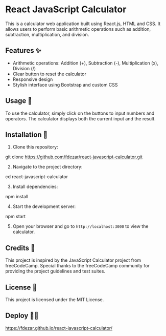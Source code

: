 # React JavaScript Calculator

This is a calculator web application built using React.js, HTML and CSS. It allows users to perform basic arithmetic operations such as addition, subtraction, multiplication, and division.

## Features ✨

- Arithmetic operations: Addition (+), Subtraction (-), Multiplication (x), Division (/)
- Clear button to reset the calculator
- Responsive design
- Stylish interface using Bootstrap and custom CSS

## Usage 🚀

To use the calculator, simply click on the buttons to input numbers and operators. The calculator displays both the current input and the result.

## Installation 🔧

1. Clone this repository:

git clone https://github.com/fdezar/react-javascript-calculator.git

2. Navigate to the project directory:

cd react-javascript-calculator

3. Install dependencies:

npm install

4. Start the development server:

npm start

5. Open your browser and go to `http://localhost:3000` to view the calculator.

## Credits 🙌

This project is inspired by the JavaScript Calculator project from freeCodeCamp. Special thanks to the freeCodeCamp community for providing the project guidelines and test suites.

## License 📄

This project is licensed under the MIT License.

## Deploy 👨‍💻

https://fdezar.github.io/react-javascript-calculator/
